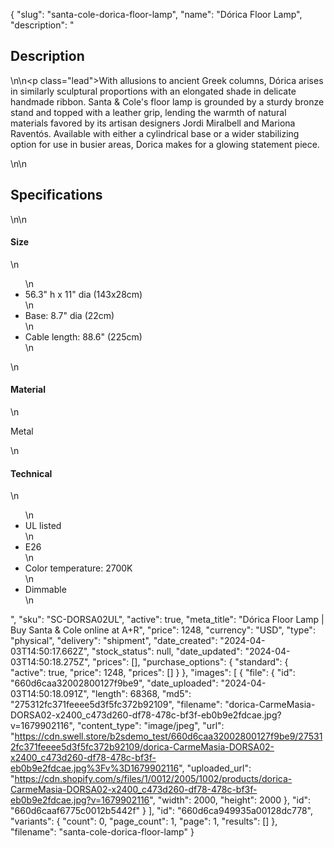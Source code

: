 {
  "slug": "santa-cole-dorica-floor-lamp",
  "name": "Dórica Floor Lamp",
  "description": "<h2>Description</h2>\n<!-- split -->\n<p class=\"lead\">With allusions to ancient Greek columns, Dórica arises in similarly sculptural proportions with an elongated shade in delicate handmade ribbon. Santa &amp; Cole's floor lamp is grounded by a sturdy bronze stand and topped with a leather grip, lending the warmth of natural materials favored by its artisan designers Jordi Miralbell and Mariona Raventós. Available with either a cylindrical base or a wider stabilizing option for use in busier areas, Dorica makes for a glowing statement piece. </p>\n<!-- split -->\n<h2>Specifications</h2>\n<!-- split -->\n<h4>Size</h4>\n<ul>\n<li>56.3\" h x 11\" dia (143x28cm)</li>\n<li>Base: 8.7\" dia (22cm)</li>\n<li>Cable length: 88.6\" (225cm)</li>\n</ul>\n<h4>Material</h4>\n<p>Metal</p>\n<h4>Technical</h4>\n<ul>\n<li>UL listed</li>\n<li>E26</li>\n<li>Color temperature: 2700K</li>\n<li>Dimmable</li>\n</ul>",
  "sku": "SC-DORSA02UL",
  "active": true,
  "meta_title": "Dórica Floor Lamp | Buy Santa & Cole online at A+R",
  "price": 1248,
  "currency": "USD",
  "type": "physical",
  "delivery": "shipment",
  "date_created": "2024-04-03T14:50:17.662Z",
  "stock_status": null,
  "date_updated": "2024-04-03T14:50:18.275Z",
  "prices": [],
  "purchase_options": {
    "standard": {
      "active": true,
      "price": 1248,
      "prices": []
    }
  },
  "images": [
    {
      "file": {
        "id": "660d6caa32002800127f9be9",
        "date_uploaded": "2024-04-03T14:50:18.091Z",
        "length": 68368,
        "md5": "275312fc371feeee5d3f5fc372b92109",
        "filename": "dorica-CarmeMasia-DORSA02-x2400_c473d260-df78-478c-bf3f-eb0b9e2fdcae.jpg?v=1679902116",
        "content_type": "image/jpeg",
        "url": "https://cdn.swell.store/b2sdemo_test/660d6caa32002800127f9be9/275312fc371feeee5d3f5fc372b92109/dorica-CarmeMasia-DORSA02-x2400_c473d260-df78-478c-bf3f-eb0b9e2fdcae.jpg%3Fv%3D1679902116",
        "uploaded_url": "https://cdn.shopify.com/s/files/1/0012/2005/1002/products/dorica-CarmeMasia-DORSA02-x2400_c473d260-df78-478c-bf3f-eb0b9e2fdcae.jpg?v=1679902116",
        "width": 2000,
        "height": 2000
      },
      "id": "660d6caaf6775c0012b5442f"
    }
  ],
  "id": "660d6ca949935a00128dc778",
  "variants": {
    "count": 0,
    "page_count": 1,
    "page": 1,
    "results": []
  },
  "filename": "santa-cole-dorica-floor-lamp"
}
